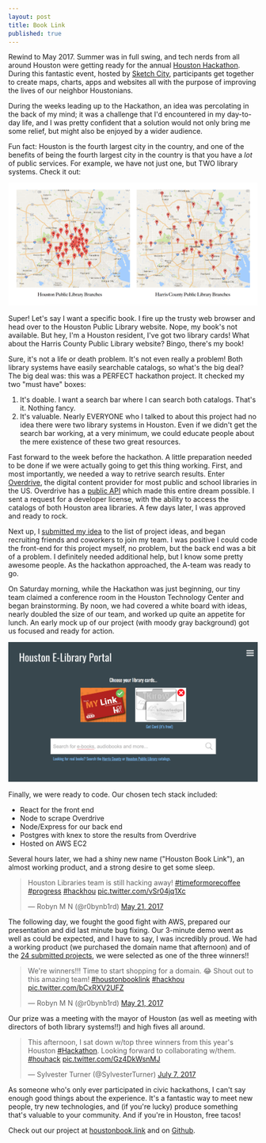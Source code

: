```yaml
---
layout: post
title: Book Link
published: true
---
```


Rewind to May 2017. Summer was in full swing, and tech nerds from all around Houston were getting ready for the annual [Houston Hackathon](http://houstonhackathon.com/). During this fantastic event, hosted by [Sketch City](http://sketchcity.org/), participants get together to create maps, charts, apps and websites all with the purpose of improving the lives of our neighbor Houstonians. 

During the weeks leading up to the Hackathon, an idea was percolating in the back of my mind; it was a challenge that I'd encountered in my day-to-day life, and I was pretty confident that a solution would not only bring me some relief, but might also be enjoyed by a wider audience. 

Fun fact: Houston is the fourth largest city in the country, and one of the benefits of being the fourth largest city in the country is that you have a _lot_ of public services. For example, we have not just one, but TWO library systems. Check it out:

![Houston Libraries](../images/Houston_Libraries.png)

Super! Let's say I want a specific book. I fire up the trusty web browser and head over to the Houston Public Library website. Nope, my book's not available. But hey, I'm a Houston resident, I've got two library cards! What about the Harris County Public Library website? Bingo, there's my book!

Sure, it's not a life or death problem. It's not even really a problem! Both library systems have easily searchable catalogs, so what's the big deal? The big deal was: this was a PERFECT hackathon project. It checked my two "must have" boxes:

1. It's doable. I want a search bar where I can search both catalogs. That's it. Nothing fancy.
2. It's valuable. Nearly EVERYONE who I talked to about this project had no idea there were two library systems in Houston. Even if we didn't get the search bar working, at a very minimum, we could educate people about the mere existence of these two great resources.

Fast forward to the week before the hackathon. A little preparation needed to be done if we were actually going to get this thing working. First, and most importantly, we needed a way to retrive search results. Enter [Overdrive](https://www.overdrive.com/), the digital content provider for most public and school libraries in the US. Overdrive has a [public API](https://developer.overdrive.com/docs/getting-started) which made this entire dream possible. I sent a request for a developer license, with the ability to access the catalogs of both Houston area libraries. A few days later, I was approved and ready to rock.

Next up, I [submitted my idea](https://github.com/sketch-city/project-ideas/issues/114) to the list of project ideas, and began recruiting friends and coworkers to join my team. I was positive I could code the front-end for this project myself, no problem, but the back end was a bit of a problem. I definitely needed additional help, but I know some pretty awesome people. As the hackathon approached, the A-team was ready to go.

On Saturday morning, while the Hackathon was just beginning, our tiny team claimed a conference room in the Houston Technology Center and began brainstorming. By noon, we had covered a white board with ideas, nearly doubled the size of our team, and worked up quite an appetite for lunch. An early mock up of our project (with moody gray background) got us focused and ready for action.

![Book Link Mock Up](../images/Book_Link_Mock_Up.png)

Finally, we were ready to code. Our chosen tech stack included: 
* React for the front end
* Node to scrape Overdrive
* Node/Express for our back end
* Postgres with knex to store the results from Overdrive
* Hosted on AWS EC2

Several hours later, we had a shiny new name ("Houston Book Link"), an almost working product, and a strong desire to get some sleep.

<blockquote class="twitter-tweet" data-lang="en"><p lang="en" dir="ltr">Houston Libraries team is still hacking away! <a href="https://twitter.com/hashtag/timeformorecoffee?src=hash&amp;ref_src=twsrc%5Etfw">#timeformorecoffee</a> <a href="https://twitter.com/hashtag/progress?src=hash&amp;ref_src=twsrc%5Etfw">#progress</a> <a href="https://twitter.com/hashtag/hackhou?src=hash&amp;ref_src=twsrc%5Etfw">#hackhou</a> <a href="https://t.co/vSr04jq1Xc">pic.twitter.com/vSr04jq1Xc</a></p>&mdash; Robyn M N (@r0bynb1rd) <a href="https://twitter.com/r0bynb1rd/status/866158337041346561?ref_src=twsrc%5Etfw">May 21, 2017</a></blockquote>
<script async src="https://platform.twitter.com/widgets.js" charset="utf-8"></script>

The following day, we fought the good fight with AWS, prepared our presentation and did last minute bug fixing. Our 3-minute demo went as well as could be expected, and I have to say, I was incredibly proud. We had a working product (we purchased the domain name that afternoon) and of the [24 submitted projects](https://houstonhackathon5.devpost.com/submissions), we were selected as one of the three winners!! 

<blockquote class="twitter-tweet" data-lang="en"><p lang="en" dir="ltr">We&#39;re winners!!! Time to start shopping for a domain. 😂 Shout out to this amazing team! <a href="https://twitter.com/hashtag/houstonbooklink?src=hash&amp;ref_src=twsrc%5Etfw">#houstonbooklink</a> <a href="https://twitter.com/hashtag/hackhou?src=hash&amp;ref_src=twsrc%5Etfw">#hackhou</a> <a href="https://t.co/bCxRXV2UFZ">pic.twitter.com/bCxRXV2UFZ</a></p>&mdash; Robyn M N (@r0bynb1rd) <a href="https://twitter.com/r0bynb1rd/status/866386871076651009?ref_src=twsrc%5Etfw">May 21, 2017</a></blockquote>
<script async src="https://platform.twitter.com/widgets.js" charset="utf-8"></script>

Our prize was a meeting with the mayor of Houston (as well as meeting with directors of both library systems!!) and high fives all around.

<blockquote class="twitter-tweet" data-lang="en"><p lang="en" dir="ltr">This afternoon, I sat down w/top three winners from this year&#39;s Houston <a href="https://twitter.com/hashtag/Hackathon?src=hash&amp;ref_src=twsrc%5Etfw">#Hackathon</a>. Looking forward to collaborating w/them. <a href="https://twitter.com/hashtag/houhack?src=hash&amp;ref_src=twsrc%5Etfw">#houhack</a> <a href="https://t.co/Gz4DkWsnMJ">pic.twitter.com/Gz4DkWsnMJ</a></p>&mdash; Sylvester Turner (@SylvesterTurner) <a href="https://twitter.com/SylvesterTurner/status/883182635475914754?ref_src=twsrc%5Etfw">July 7, 2017</a></blockquote>
<script async src="https://platform.twitter.com/widgets.js" charset="utf-8"></script>

As someone who's only ever participated in civic hackathons, I can't say enough good things about the experience. It's a fantastic way to meet new people, try new technologies, and (if you're lucky) produce something that's valuable to your community. And if you're in Houston, free tacos!

Check out our project at [houstonbook.link](http://www.houstonbook.link/#/) and on [Github](https://github.com/rmoscowitz/houston-book-link).
